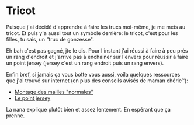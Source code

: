 # Tricot

Puisque j'ai décidé d'apprendre à faire les trucs moi-même, je me mets
au tricot. Et puis y'a aussi tout un symbole derrière: le tricot, c'est
pour les filles, tu sais, un "truc de gonzesse".

Eh bah c'est pas gagné, jte le dis. Pour l'instant j'ai réussi à faire à
peu près un rang d'endroit et j'arrive pas à enchainer sur l'envers pour
réussir à faire un point jersey (jersey c'est un rang endroit puis un
rang envers).

Enfin bref, si jamais ça vous botte vous aussi, voila quelques
ressources que j'ai trouvé sur internet (en plus des conseils avisés de
maman chérie™):

  - [Montage des mailles
    "normales"](http://www.youtube.com/watch?v=VcGiBG2BNxo&list=UUskaiVNnKf7amRb5OI5op_w)
  - [Le point
    jersey](http://www.youtube.com/watch?v=aIQtNN89pqA&list=UUskaiVNnKf7amRb5OI5op_w)

La nana explique plutôt bien et assez lentement. En espérant que ça
prenne.
